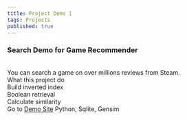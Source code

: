 ```yaml
---
title: Project Demo 1
tags: Projects
published: true
---
```


<H3>Search Demo for Game Recommender</H3>
<br>You can search a game on over millions reviews from Steam.
<br>What this project do
<br>Build inverted index
<br>Boolean retrieval
<br>Calculate similarity 

<br>
Go to <a href="http://nintyning2.asuscomm.com">Demo Site</a>
Python, Sqlite, Gensim
